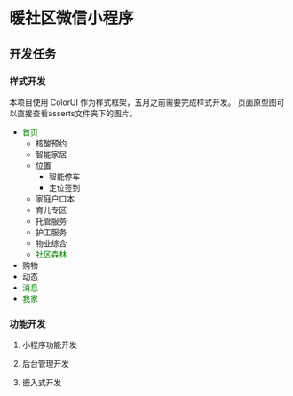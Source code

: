 # 暖社区微信小程序

## 开发任务

### 样式开发

本项目使用 ColorUI 作为样式框架，五月之前需要完成样式开发。
页面原型图可以直接查看asserts文件夹下的图片。

- <font color=#008000>首页</font>
  - 核酸预约
  - 智能家居
  - 位置
    - 智能停车
    - 定位签到
  - 家庭户口本
  - 育儿专区
  - 托管服务
  - 护工服务
  - 物业综合
  - <font color=#008000>社区森林</font>
- 购物
- 动态
- <font color=#008000>消息</font>
- <font color=#008000>我家</font>
### 功能开发

1. 小程序功能开发

2. 后台管理开发

3. 嵌入式开发
